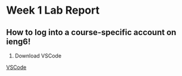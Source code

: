 # **Week 1 Lab Report**
## How to log into a course-specific account on ieng6!
  1. Download VSCode 

[VSCode](https://code.visualstudio.com/download)
  
